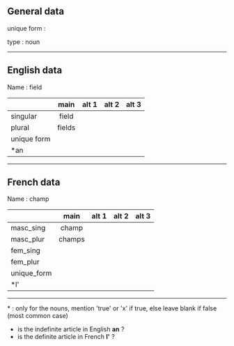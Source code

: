 ## General data

unique form :

type : noun

---

## English data

Name : field

|             |  main  | alt 1 | alt 2 | alt 3 |
| :---------- | :----: | :---: | :---: | ----- |
| singular    | field  |       |       |       |
| plural      | fields |       |       |       |
| unique form |        |       |       |       |
| \*an        |        |       |       |       |

---

## French data

Name : champ

|             |  main  | alt 1 | alt 2 | alt 3 |
| :---------- | :----: | :---: | :---: | :---: |
| masc_sing   | champ  |       |       |       |
| masc_plur   | champs |       |       |       |
| fem_sing    |        |       |       |       |
| fem_plur    |        |       |       |       |
| unique_form |        |       |       |       |
| \*l'        |        |       |       |       |

---

\* : only for the nouns, mention 'true' or 'x' if true, else leave blank if false (most common case)

- is the indefinite article in English **an** ?
- is the definite article in French **l'** ?
